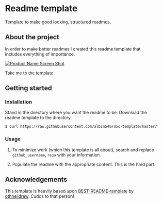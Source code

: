 # Readme template

Template to make good looking, structured readmes.

## About the project
In order to make better readmes I created this readme template that includes everything of importance.

[![Product Name Screen Shot][product-screenshot]](TEMPLATE.md)

Take me to the [template](TEMPLATE.md)

## Getting started

### Installation
Stand in the directory where you want the readme to be. Download the readme template to the directory.
```sh
$ curl https://raw.githubusercontent.com/albzn540/doc-template/master/TEMPLATE.md > README.md
```

### Usage
1. To minimize work (which this template is all about), search and replace `github_username`, `repo` with your information.

2. Populate the readme with the appropriate content. This is the hard part. 


## Acknowledgements
This template is heavily based upon [BEST-README-template](https://github.com/othneildrew/Best-README-Template) by [othneildrew](https://github.com/othneildrew). Cudos to that person!


<!-- MARKDOWN LINKS & IMAGES -->
[product-screenshot]: https://gyazo.com/ee334ea8ea3bdb14620f7031e1b70717
